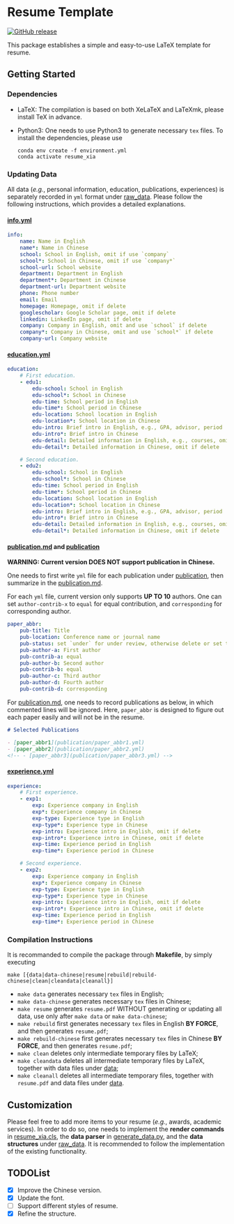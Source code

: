 # Resume Template

[![GitHub release](https://img.shields.io/github/v/release/thuxmf/resume)](https://github.com/thuxmf/resume/releases/latest)

This package establishes a simple and easy-to-use LaTeX template for resume.

## Getting Started

### Dependencies

- LaTeX: The compilation is based on both XeLaTeX and LaTeXmk, please install TeX in advance.
- Python3: One needs to use Python3 to generate necessary `tex` files. To install the dependencies, please use

    ```shell
    conda env create -f environment.yml
    conda activate resume_xia
    ```

### Updating Data

All data (*e.g.*, personal information, education, publications, experiences) is separately recorded in `yml` format under [raw_data](raw_data). Please follow the following instructions, which provides a detailed explanations.

#### [info.yml](raw_data/info.yml)

```yml
info:
    name: Name in English
    name*: Name in Chinese
    school: School in English, omit if use `company`
    school*: School in Chinese, omit if use `company*`
    school-url: School website
    department: Department in English
    department*: Department in Chinese
    department-url: Department website
    phone: Phone number
    email: Email
    homepage: Homepage, omit if delete
    googlescholar: Google Scholar page, omit if delete
    linkedin: LinkedIn page, omit if delete
    company: Company in English, omit and use `school` if delete
    company*: Company in Chinese, omit and use `school*` if delete
    company-url: Company website
```

#### [education.yml](raw_data/education.yml)

```yml
education:
    # First education.
    - edu1:
        edu-school: School in English
        edu-school*: School in Chinese
        edu-time: School period in English
        edu-time*: School period in Chinese
        edu-location: School location in English
        edu-location*: School location in Chinese
        edu-intro: Brief intro in English, e.g., GPA, advisor, period
        edu-intro*: Brief intro in Chinese
        edu-detail: Detailed information in English, e.g., courses, omit if delete
        edu-detail*: Detailed information in Chinese, omit if delete

    # Second education.
    - edu2:
        edu-school: School in English
        edu-school*: School in Chinese
        edu-time: School period in English
        edu-time*: School period in Chinese
        edu-location: School location in English
        edu-location*: School location in Chinese
        edu-intro: Brief intro in English, e.g., GPA, advisor, period
        edu-intro*: Brief intro in Chinese
        edu-detail: Detailed information in English, e.g., courses, omit if delete
        edu-detail*: Detailed information in Chinese, omit if delete
```

#### [publication.md](raw_data/education.md) and [publication](raw_data/publication)

**WARNING: Current version DOES NOT support publication in Chinese.**

One needs to first write `yml` file for each publication under [publication](raw_data/publication), then summarize in the [publication.md](raw_data/education.md).

For each `yml` file, current version only supports **UP TO 10** authors. One can set `author-contrib-x` to `equal` for equal contribution, and `corresponding` for corresponding author.

```yml
paper_abbr:
    pub-title: Title
    pub-location: Conference name or journal name
    pub-status: set `under` for under review, otherwise delete or set to `none`
    pub-author-a: First author
    pub-contrib-a: equal
    pub-author-b: Second author
    pub-contrib-b: equal
    pub-author-c: Third author
    pub-author-d: Fourth author
    pub-contrib-d: corresponding
```

For [publication.md](raw_data/education.md), one needs to record publications as below, in which commented lines will be ignored. Here, `paper_abbr` is designed to figure out each paper easily and will not be in the resume.

```markdown
# Selected Publications

- [paper_abbr1](publication/paper_abbr1.yml)
- [paper_abbr2](publication/paper_abbr2.yml)
<!-- - [paper_abbr3](publication/paper_abbr3.yml) -->
```

#### [experience.yml](raw_data/experience.yml)

```yml
experience:
    # First experience.
    - exp1:
        exp: Experience company in English
        exp*: Experience company in Chinese
        exp-type: Experience type in English
        exp-type*: Experience type in Chinese
        exp-intro: Experience intro in English, omit if delete
        exp-intro*: Experience intro in Chinese, omit if delete
        exp-time: Experience period in English
        exp-time*: Experience period in Chinese

    # Second experience.
    - exp2:
        exp: Experience company in English
        exp*: Experience company in Chinese
        exp-type: Experience type in English
        exp-type*: Experience type in Chinese
        exp-intro: Experience intro in English, omit if delete
        exp-intro*: Experience intro in Chinese, omit if delete
        exp-time: Experience period in English
        exp-time*: Experience period in Chinese
```

### Compilation Instructions

It is recommanded to compile the package through **Makefile**, by simply executing

```shell
make [{data|data-chinese|resume|rebuild|rebuild-chinese|clean|cleandata|cleanall}]
```

- `make data` generates necessary `tex` files in English;
- `make data-chinese` generates necessary `tex` files in Chinese;
- `make resume` generates `resume.pdf` WITHOUT generating or updating all data, use only after `make data` or `make data-chinese`;
- `make rebuild` first generates necessary `tex` files in English **BY FORCE**, and then generates `resume.pdf`;
- `make rebuild-chinese` first generates necessary `tex` files in Chinese **BY FORCE**, and then generates `resume.pdf`;
- `make clean` deletes only intermediate temporary files by LaTeX;
- `make cleandata` deletes all intermediate temporary files by LaTeX, together with data files under [data](data/);
- `make cleanall` deletes all intermediate temporary files, together with `resume.pdf` and data files under [data](data/).

## Customization

Please feel free to add more items to your resume (*e.g.*, awards, academic services). In order to do so, one needs to implement the **render commands** in [resume_xia.cls](resume_xia.cls), the **data parser** in [generate_data.py](generate_data.py), and the **data structures** under [raw_data](raw_data). It is recommended to follow the implementation of the existing functionality.

## TODOList

- [x] Improve the Chinese version.
- [x] Update the font.
- [ ] Support different styles of resume.
- [x] Refine the structure.
